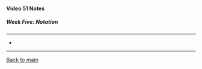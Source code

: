 #### Video 51 Notes

##### Week Five: Notation
---
- 

---

[Back to main](https://github.com/rot0xd/Coursera/blob/master/Cryptography/I/README.md)

